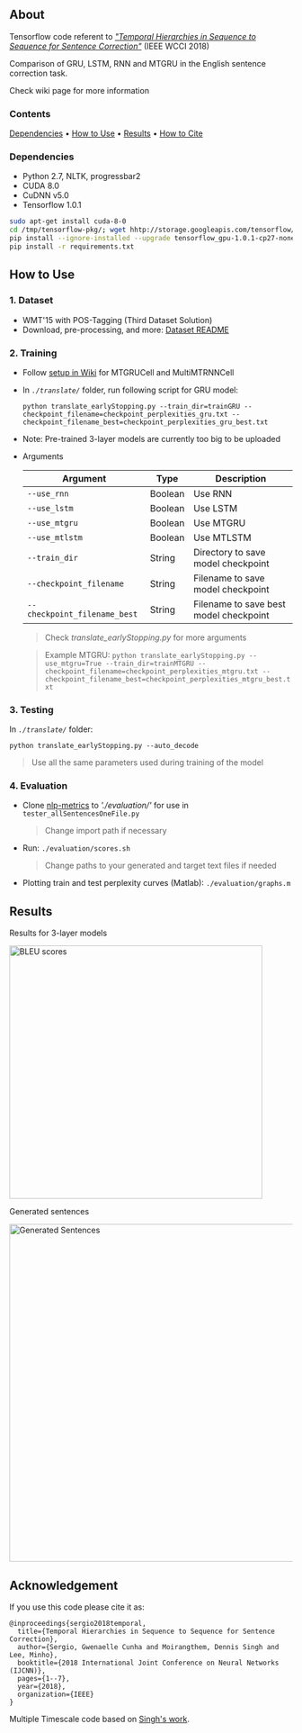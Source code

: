 ## About
Tensorflow code referent to [*"Temporal Hierarchies in Sequence to Sequence for Sentence Correction"*](https://ieeexplore.ieee.org/abstract/document/8489499) (IEEE WCCI 2018)

Comparison of GRU, LSTM, RNN and MTGRU in the English sentence correction task. 

Check wiki page for more information

### Contents

[Dependencies](#dependencies) • [How to Use](#how-to-use) • [Results](#results) • [How to Cite](#acknowledgement)

### Dependencies
* Python 2.7, NLTK, progressbar2
* CUDA 8.0
* CuDNN v5.0
* Tensorflow 1.0.1

```bash
sudo apt-get install cuda-8-0
cd /tmp/tensorflow-pkg/; wget hhtp://storage.googleapis.com/tensorflow/linux/gpu/tensorflow_gpu-1.0.1-cp27-none-linux_x86_64.whl
pip install --ignore-installed --upgrade tensorflow_gpu-1.0.1-cp27-none-linux_x86_64.whl
pip install -r requirements.txt
```

## How to Use
### 1. Dataset
* WMT'15 with POS-Tagging (Third Dataset Solution)
* Download, pre-processing, and more: [Dataset README](./datasets/README.md)

### 2. Training
* Follow [setup in Wiki](https://github.com/gcunhase/SentenceCorrection-WCCI2018/wiki/MTGRU) for MTGRUCell and MultiMTRNNCell
* In *`./translate/`* folder, run following script for GRU model:
    ```
    python translate_earlyStopping.py --train_dir=trainGRU --checkpoint_filename=checkpoint_perplexities_gru.txt --checkpoint_filename_best=checkpoint_perplexities_gru_best.txt
    ```
    
* Note: Pre-trained 3-layer models are currently too big to be uploaded   

* Arguments

    | Argument                     | Type    | Description                            |
    | ---------------------------- | ------- | -------------------------------------- |
    | `--use_rnn`                  | Boolean | Use RNN                                |
    | `--use_lstm`                 | Boolean | Use LSTM                               |
    | `--use_mtgru`                | Boolean | Use MTGRU                              |
    | `--use_mtlstm`               | Boolean | Use MTLSTM                             |
    | `--train_dir`                | String  | Directory to save model checkpoint     |
    | `--checkpoint_filename`      | String  | Filename to save model checkpoint      |
    | `--checkpoint_filename_best` | String  | Filename to save best model checkpoint |
    > Check *translate_earlyStopping.py* for more arguments
    
    > Example MTGRU: `python translate_earlyStopping.py --use_mtgru=True --train_dir=trainMTGRU --checkpoint_filename=checkpoint_perplexities_mtgru.txt --checkpoint_filename_best=checkpoint_perplexities_mtgru_best.txt` 

### 3. Testing
In *`./translate/`* folder:
```
python translate_earlyStopping.py --auto_decode
```
> Use all the same parameters used during training of the model

### 4. Evaluation
* Clone [nlp-metrics](https://github.com/harpribot/nlp-metrics) to *'./evaluation/'* for use in `tester_allSentencesOneFile.py`
    > Change import path if necessary

* Run: `./evaluation/scores.sh`
    > Change paths to your generated and target text files if needed

* Plotting train and test perplexity curves (Matlab): `./evaluation/graphs.m`

## Results
Results for 3-layer models

<p align="left">
<img src="https://github.com/gcunhase/SentenceCorrection-WCCI2018/blob/master/images/3layer_models_bleu.png" width="450" alt="BLEU scores">
</p>

Generated sentences
<p align="left">
<img src="https://github.com/gcunhase/SentenceCorrection-WCCI2018/blob/master/images/3layer_models_sentences.png" width="600" alt="Generated Sentences">
</p>

## Acknowledgement
If you use this code please cite it as:
```
@inproceedings{sergio2018temporal,
  title={Temporal Hierarchies in Sequence to Sequence for Sentence Correction},
  author={Sergio, Gwenaelle Cunha and Moirangthem, Dennis Singh and Lee, Minho},
  booktitle={2018 International Joint Conference on Neural Networks (IJCNN)},
  pages={1--7},
  year={2018},
  organization={IEEE}
}
```

Multiple Timescale code based on [Singh's work](https://github.com/dennissm/mtgru).
